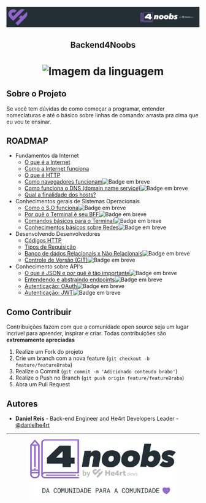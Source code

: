 <!-- Logo 4noobs -->

<p align="center">
  <a href="https://github.com/he4rt/4noobs" target="_blank">
    <img src=".github/header_4noobs.svg">
  </a>
</p>

<!-- Title -->

<p align="center">
  <h2 align="center">Backend4Noobs</h2>

  <h1 align="center"><img src="../.github/deno.svg" alt="Imagem da linguagem" width="120"></h1>
  
  
</p>
    
 <!-- ABOUT THE PROJECT -->

## Sobre o Projeto
Se você tem dúvidas de como começar a programar, entender nomeclaturas e até o básico sobre linhas de comando: arrasta pra cima que eu vou te ensinar.

<!-- ROADMAP OF PROJECT -->

## ROADMAP
- Fundamentos da Internet
  - [O que é a Internet](docs/1-fundamentos/1-internet.md)
  - [Como a Internet funciona](docs/1-fundamentos/2-internet-work.md)
  - [O que é HTTP](docs/1-fundamentos/3-httpBasico.md)
  - [Como navegadores funcionam](docs/3-lsp.md)<img alt="Badge em breve" src="https://img.shields.io/badge/-EM%20BREVE-red">
  - [Como funciona o DNS (domain name service)](docs/3-lsp.md)<img alt="Badge em breve" src="https://img.shields.io/badge/-EM%20BREVE-red">
  - [Qual a finalidade dos hosts?](docs/1-fundamentos/6-hosts.md)
- Conhecimentos gerais de Sistemas Operacionais
  - [Como o S.O funciona](#)<img alt="Badge em breve" src="https://img.shields.io/badge/-EM%20BREVE-red">
  - [Por quê o Terminal é seu BFF](#)<img alt="Badge em breve" src="https://img.shields.io/badge/-EM%20BREVE-red">
  - [Comandos básicos para o Terminal](#)<img alt="Badge em breve" src="https://img.shields.io/badge/-EM%20BREVE-red">
  - [Conhecimentos básicos sobre Redes](#)<img alt="Badge em breve" src="https://img.shields.io/badge/-EM%20BREVE-red">
- Desenvolvendo Desenvolvedores
  - [Códigos HTTP](docs/3-desenvolvimento/1-http.md)
  - [Tipos de Requisição](docs/3-desenvolvimento/2-requests.md)
  - [Banco de dados Relacionais x Não Relacionais](#)<img alt="Badge em breve" src="https://img.shields.io/badge/-EM%20BREVE-red">
  - [Controle de Versão (GIT)](#)<img alt="Badge em breve" src="https://img.shields.io/badge/-EM%20BREVE-red">
- Conhecimento sobre API's
  - [O que é JSON e por quê é tão importante](#)<img alt="Badge em breve" src="https://img.shields.io/badge/-EM%20BREVE-red">
  - [Entendendo e abstraindo endpoints](#)<img alt="Badge em breve" src="https://img.shields.io/badge/-EM%20BREVE-red">
  - [Autenticação: OAuth](#)<img alt="Badge em breve" src="https://img.shields.io/badge/-EM%20BREVE-red">
  - [Autenticação: JWT](#)<img alt="Badge em breve" src="https://img.shields.io/badge/-EM%20BREVE-red">

  
<!-- CONTRIBUTING -->

## Como Contribuir

Contribuições fazem com que a comunidade open source seja um lugar incrível para aprender, inspirar e criar. Todas contribuições
são **extremamente apreciadas**

1. Realize um Fork do projeto
2. Crie um branch com a nova feature (`git checkout -b feature/featureBraba`)
3. Realize o Commit (`git commit -m 'Adicionado conteudo brabo'`)
4. Realize o Push no Branch (`git push origin feature/featureBraba`)
5. Abra um Pull Request

## Autores

- **Daniel Reis** - Back-end Engineer and He4rt Developers Leader - [@danielhe4rt](https://twitter.com/danielhe4rt)

---

<p align="center">
  <a href="https://github.com/he4rt/4noobs" target="_blank">
    <img src=".github/footer_4noobs.svg" width="380">
  </a>
</p>
